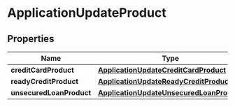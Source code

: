 # ApplicationUpdateProduct

## Properties
Name | Type | Description | Notes
------------ | ------------- | ------------- | -------------
**creditCardProduct** | [**ApplicationUpdateCreditCardProduct**](ApplicationUpdateCreditCardProduct.md) |  |  [optional]
**readyCreditProduct** | [**ApplicationUpdateReadyCreditProduct**](ApplicationUpdateReadyCreditProduct.md) |  |  [optional]
**unsecuredLoanProduct** | [**ApplicationUpdateUnsecuredLoanProduct**](ApplicationUpdateUnsecuredLoanProduct.md) |  |  [optional]
